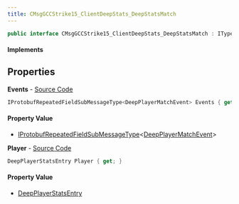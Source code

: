 ```yaml
---
title: CMsgGCCStrike15_ClientDeepStats_DeepStatsMatch
---
```


```csharp
public interface CMsgGCCStrike15_ClientDeepStats_DeepStatsMatch : ITypedProtobuf<CMsgGCCStrike15_ClientDeepStats_DeepStatsMatch>, INativeHandle
```

#### Implements

## Properties

**Events** - [Source Code](https://github.com/swiftly-solution/swiftlys2/blob/main/managed/src/SwiftlyS2.Generated/Protobufs/Interfaces/CMsgGCCStrike15_ClientDeepStats_DeepStatsMatch.cs#L16)

```csharp
IProtobufRepeatedFieldSubMessageType<DeepPlayerMatchEvent> Events { get; }
```

#### Property Value

- [IProtobufRepeatedFieldSubMessageType](/docs/api/shared/netmessages/iprotobufrepeatedfieldsubmessagetype-1)<[DeepPlayerMatchEvent](/docs/api/shared/protobufdefinitions/deepplayermatchevent)>

**Player** - [Source Code](https://github.com/swiftly-solution/swiftlys2/blob/main/managed/src/SwiftlyS2.Generated/Protobufs/Interfaces/CMsgGCCStrike15_ClientDeepStats_DeepStatsMatch.cs#L13)

```csharp
DeepPlayerStatsEntry Player { get; }
```

#### Property Value

- [DeepPlayerStatsEntry](/docs/api/shared/protobufdefinitions/deepplayerstatsentry)


